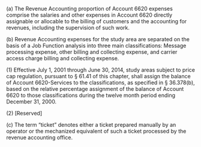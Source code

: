 (a) The Revenue Accounting proportion of Account 6620 expenses comprise the salaries and other expenses in Account 6620 directly assignable or allocable to the billing of customers and the accounting for revenues, including the supervision of such work.

(b) Revenue Accounting expenses for the study area are separated on the basis of a Job Function analysis into three main classifications: Message processing expense, other billing and collecting expense, and carrier access charge billing and collecting expense.

(1) Effective July 1, 2001 through June 30, 2014, study areas subject to price cap regulation, pursuant to § 61.41 of this chapter, shall assign the balance of Account 6620-Services to the classifications, as specified in § 36.378(b), based on the relative percentage assignment of the balance of Account 6620 to those classifications during the twelve month period ending December 31, 2000.

(2) [Reserved]

(c) The term “ticket” denotes either a ticket prepared manually by an operator or the mechanized equivalent of such a ticket processed by the revenue accounting office.

